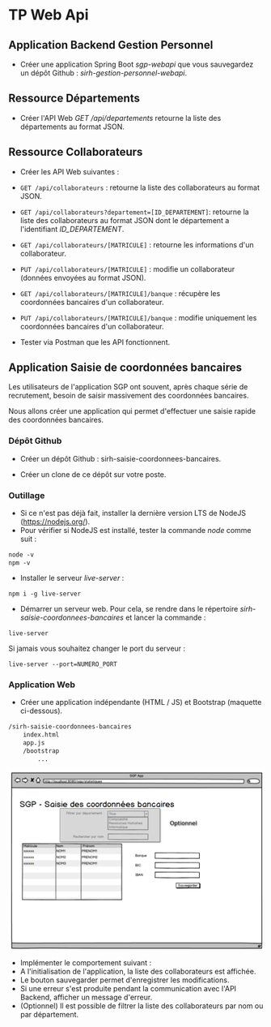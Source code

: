 # TP Web Api

## Application Backend Gestion Personnel

* Créer une application Spring Boot _sgp-webapi_ que vous sauvegardez un dépôt Github : _sirh-gestion-personnel-webapi_.

## Ressource Départements

* Créer l'API Web _GET /api/departements_ retourne la liste des départements au format JSON.

## Ressource Collaborateurs

* Créer les API Web suivantes :
 * `GET /api/collaborateurs`  : retourne la liste des collaborateurs au format JSON.
 * `GET /api/collaborateurs?departement=[ID_DEPARTEMENT]`: retourne la liste des collaborateurs au format JSON dont le département a l'identifiant _ID_DEPARTEMENT_.
 * `GET /api/collaborateurs/[MATRICULE]` : retourne les informations d'un collaborateur.
 * `PUT /api/collaborateurs/[MATRICULE]` : modifie un collaborateur (données envoyées au format JSON).
 * `GET /api/collaborateurs/[MATRICULE]/banque` : récupère les coordonnées bancaires d'un collaborateur.
 * `PUT /api/collaborateurs/[MATRICULE]/banque` : modifie uniquement les coordonnées bancaires d'un collaborateur.

* Tester via Postman que les API fonctionnent.

## Application Saisie de coordonnées bancaires

Les utilisateurs de l'application SGP ont souvent, après chaque série de recrutement, besoin de saisir massivement des coordonnées bancaires.

Nous allons créer une application qui permet d'effectuer une saisie rapide des coordonnées bancaires.

### Dépôt Github

* Créer un dépôt Github : sirh-saisie-coordonnees-bancaires.

* Créer un clone de ce dépôt sur votre poste.


### Outillage
* Si ce n'est pas déjà fait, installer la dernière version LTS de NodeJS (https://nodejs.org/).
 * Pour vérifier si NodeJS est installé, tester la commande _node_ comme suit :

```
node -v
npm -v
```

* Installer le serveur _live-server_ :

```
npm i -g live-server
```

* Démarrer un serveur web. Pour cela, se rendre dans le répertoire _sirh-saisie-coordonnees-bancaires_ et lancer la commande :

```
live-server
```

Si jamais vous souhaitez changer le port du serveur :

```
live-server --port=NUMERO_PORT
```

### Application Web

* Créer une application indépendante (HTML / JS) et Bootstrap (maquette ci-dessous).

```
/sirh-saisie-coordonnees-bancaires
    index.html
    app.js
    /bootstrap
        ...
```

![](images/sgp.05.client.optionnel.png)

* Implémenter le comportement suivant :
 * A l'initialisation de l'application, la liste des collaborateurs est affichée.
 * Le bouton sauvegarder permet d'enregistrer les modifications.
 * Si une erreur s'est produite pendant la communication avec l'API Backend, afficher un message d'erreur.
 * (Optionnel) Il est possible de filtrer la liste des collaborateurs par nom ou par département.